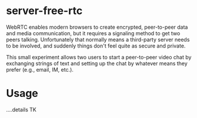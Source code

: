 server-free-rtc
===============

WebRTC enables modern browsers to create encrypted, peer-to-peer data and media communication, but it requires a signaling method to get two peers talking. Unfortunately that normally means a third-party server needs to be involved, and suddenly things don't feel quite as secure and private. 

This small experiment allows two users to start a peer-to-peer video chat by exchanging strings of text and setting up the chat by whatever means they prefer (e.g., email, IM, etc.).

Usage
======

....details TK
